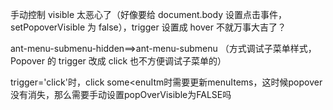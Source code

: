 手动控制 visible 太恶心了（好像要给 document.body 设置点击事件，setPopoverVisible 为 false），trigger 设置成 hover 不就万事大吉了？

ant-menu-submenu-hidden==>ant-menu-submenu （方式调试子菜单样式，Popover 的 trigger 改成 click 也不方便调试子菜单的）

trigger='click'时，click some<enuItm时需要更新menuItems，这时候popover没有消失，那么需要手动设置popOverVisible为FALSE吗
